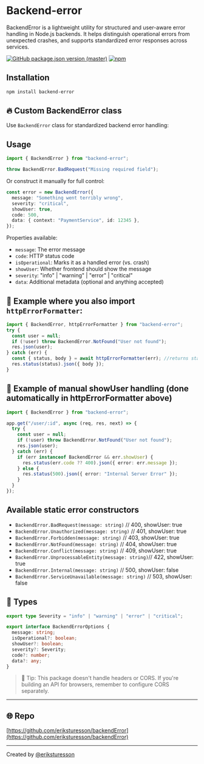 # Backend-error

BackendError is a lightweight utility for structured and user-aware error handling in Node.js backends. It helps distinguish operational errors from unexpected crashes, and supports standardized error responses across services.

[![GitHub package.json version (master)](https://img.shields.io/github/package-json/v/eriksturesson/backendError/master)](https://github.com/eriksturesson/backendError)
[![npm](https://img.shields.io/npm/dy/backend-error?label=npm%20downloads)](https://www.npmjs.com/package/backend-error)

## Installation

```bash
npm install backend-error
```

## 🔥 Custom BackendError class

Use `BackendError` class for standardized backend error handling:

## Usage

```ts
import { BackendError } from "backend-error";

throw BackendError.BadRequest("Missing required field");
```

Or construct it manually for full control:

```ts
const error = new BackendError({
  message: "Something went terribly wrong",
  severity: "critical",
  showUser: true,
  code: 500,
  data: { context: "PaymentService", id: 12345 },
});
```

Properties available:

- `message`: The error message
- `code`: HTTP status code
- `isOperational`: Marks it as a handled error (vs. crash)
- `showUser`: Whether frontend should show the message
- `severity`: "info" | "warning" | "error" | "critical"
- `data`: Additional metadata (optional and anything accepted)

## 🧠 Example where you also import `httpErrorFormatter`:

```ts
import { BackendError, httpErrorFormatter } from "backend-error";
try {
  const user = null;
  if (!user) throw BackendError.NotFound("User not found");
  res.json(user);
} catch (err) {
  const { status, body } = await httpErrorFormatter(err); //returns status and body
  res.status(status).json({ body });
}
```

## 🧠 Example of manual showUser handling (done automatically in httpErrorFormatter above)

```ts
import { BackendError } from "backend-error";

app.get("/user/:id", async (req, res, next) => {
  try {
    const user = null;
    if (!user) throw BackendError.NotFound("User not found");
    res.json(user);
  } catch (err) {
    if (err instanceof BackendError && err.showUser) {
      res.status(err.code ?? 400).json({ error: err.message });
    } else {
      res.status(500).json({ error: "Internal Server Error" });
    }
  }
});
```

## Available static error constructors

- `BackendError.BadRequest(message: string)` // 400, showUser: true
- `BackendError.Unauthorized(message: string)` // 401, showUser: true
- `BackendError.Forbidden(message: string)` // 403, showUser: true
- `BackendError.NotFound(message: string)` // 404, showUser: true
- `BackendError.Conflict(message: string)` // 409, showUser: true
- `BackendError.UnprocessableEntity(message: string)`// 422, showUser: true
- `BackendError.Internal(message: string)` // 500, showUser: false
- `BackendError.ServiceUnavailable(message: string)` // 503, showUser: false

## 🧩 Types

```ts
export type Severity = "info" | "warning" | "error" | "critical";
```

```ts
export interface BackendErrorOptions {
  message: string;
  isOperational?: boolean;
  showUser?: boolean;
  severity?: Severity;
  code?: number;
  data?: any;
}
```

> 💬 Tip: This package doesn't handle headers or CORS. If you're building an API for browsers, remember to configure CORS separately.

---

## 🌐 Repo

[https://github.com/eriksturesson/backendError](https://github.com/eriksturesson/backendError)

---

Created by [@eriksturesson](https://eriksturesson.se)
